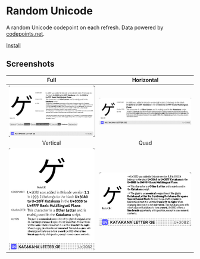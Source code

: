 # Random Unicode

A random Unicode codepoint on each refresh. Data powered by [codepoints.net](https://codepoints.net/).

[Install](https://usetrmnl.com/recipes/151050)

## Screenshots

| Full | Horizontal |
| :---: | :---: |
| ![Screenshot](./images/f.png) | ![Screenshot](./images/h.png) |
| Vertical | Quad |
| ![Screenshot](./images/v.png) | ![Screenshot](./images/q.png) |
